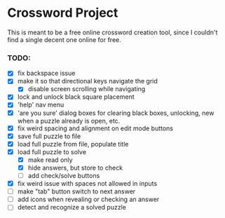 # Crossword Project

This is meant to be a free online crossword creation tool, since I couldn't find a single decent one online for free.

### TODO:

- [x] fix backspace issue
- [x] make it so that directional keys navigate the grid
  - [x] disable screen scrolling while navigating
- [x] lock and unlock black square placement
- [x] 'help' nav menu
- [x] 'are you sure' dialog boxes for clearing black boxes, unlocking, new when a puzzle already is open, etc.
- [x] fix weird spacing and alignment on edit mode buttons
- [x] save full puzzle to file
- [x] load full puzzle from file, populate title
- [x] load full puzzle to solve
  - [x] make read only
  - [x] hide answers, but store to check
  - [ ] add check/solve buttons
- [x] fix weird issue with spaces not allowed in inputs
- [ ] make "tab" button switch to next answer
- [ ] add icons when revealing or checking an answer
- [ ] detect and recognize a solved puzzle

